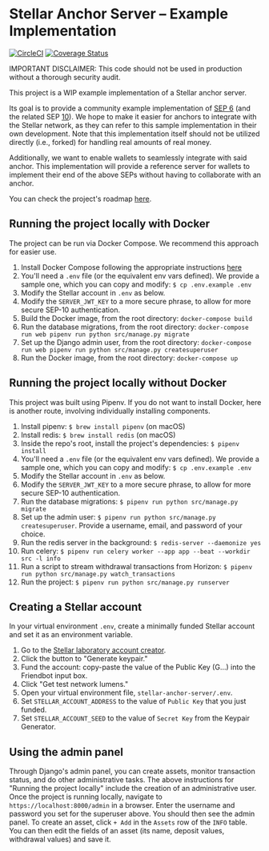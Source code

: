 # Stellar Anchor Server – Example Implementation

[![CircleCI](https://circleci.com/gh/stellar/stellar-anchor-server.svg?style=shield)](https://circleci.com/gh/stellar/stellar-anchor-server) [![Coverage Status](https://coveralls.io/repos/github/stellar/stellar-anchor-server/badge.svg?branch=master)](https://coveralls.io/github/stellar/stellar-anchor-server?branch=master)

IMPORTANT DISCLAIMER: This code should not be used in production without a thorough security audit.

This project is a WIP example implementation of a Stellar anchor server. 

Its goal is to provide a community example implementation of [SEP 6](https://github.com/stellar/stellar-protocol/blob/master/ecosystem/sep-0006.md) (and the related SEP [10](https://github.com/stellar/stellar-protocol/blob/master/ecosystem/sep-0010.md)). We hope to make it easier for anchors to integrate with the Stellar network, as they can refer to this sample implementation in their own development. Note that this implementation itself should not be utilized directly (i.e., forked) for handling real amounts of real money.

Additionally, we want to enable wallets to seamlessly integrate with said anchor. This implementation will provide a reference server for wallets to implement their end of the above SEPs without having to collaborate with an anchor.

You can check the project's roadmap [here](https://github.com/stellar/stellar-anchor-server/milestones).

## Running the project locally with Docker
The project can be run via Docker Compose. We recommend this approach for easier use.
1. Install Docker Compose following the appropriate instructions [here](https://docs.docker.com/compose/install/)
1. You'll need a `.env` file (or the equivalent env vars defined). We provide a sample one, which you can copy and modify: `$ cp .env.example .env`
1. Modify the Stellar account in `.env` as below.
1. Modify the `SERVER_JWT_KEY` to a more secure phrase, to allow for more secure SEP-10 authentication.
1. Build the Docker image, from the root directory: `docker-compose build`
1. Run the database migrations, from the root directory: `docker-compose run web pipenv run python src/manage.py migrate`
1. Set up the Django admin user, from the root directory: `docker-compose run web pipenv run python src/manage.py createsuperuser`
1. Run the Docker image, from the root directory: `docker-compose up`

## Running the project locally without Docker

This project was built using Pipenv. If you do not want to install Docker, here is another route, involving individually installing components.

1. Install pipenv: `$ brew install pipenv` (on macOS)
1. Install redis: `$ brew install redis` (on macOS)
1. Inside the repo's root, install the project's dependencies: `$ pipenv install`
1. You'll need a `.env` file (or the equivalent env vars defined). We provide a sample one, which you can copy and modify: `$ cp .env.example .env`
1. Modify the Stellar account in `.env` as below.
1. Modify the `SERVER_JWT_KEY` to a more secure phrase, to allow for more secure SEP-10 authentication.
1. Run the database migrations: `$ pipenv run python src/manage.py migrate`
1. Set up the admin user: `$ pipenv run python src/manage.py createsuperuser`. Provide a username, email, and password of your choice.
1. Run the redis server in the background: `$ redis-server --daemonize yes`
1. Run celery: `$ pipenv run celery worker --app app --beat --workdir src -l info`
1. Run a script to stream withdrawal transactions from Horizon: `$ pipenv run python src/manage.py watch_transactions`
1. Run the project: `$ pipenv run python src/manage.py runserver`

## Creating a Stellar account
In your virtual environment `.env`, create a minimally funded Stellar account and set it as an environment variable. 

1. Go to the [Stellar laboratory account creator](https://www.stellar.org/laboratory/#account-creator?network=test).
1. Click the button to "Generate keypair."
1. Fund the account: copy-paste the value of the Public Key (G...) into the Friendbot input box.
1. Click "Get test network lumens."
1. Open your virtual environment file, `stellar-anchor-server/.env`.
1. Set `STELLAR_ACCOUNT_ADDRESS` to the value of `Public Key` that you just funded.
1. Set `STELLAR_ACCOUNT_SEED` to the value of `Secret Key` from the Keypair Generator.

## Using the admin panel
Through Django's admin panel, you can create assets, monitor transaction status, and do other administrative tasks.
The above instructions for "Running the project locally" include the creation of an administrative user.
Once the project is running locally, navigate to `https://localhost:8000/admin` in a browser. Enter the username and password you set for the superuser above. You should then see the admin panel.
To create an asset, click `+ Add` in the `Assets` row of the `INFO` table. You can then edit the fields of an asset (its name, deposit values, withdrawal values) and save it.
